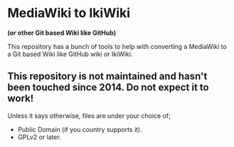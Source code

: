 # MediaWiki to IkiWiki
**(or other Git based Wiki like GitHub)**

This repository has a bunch of tools to help with converting a MediaWiki to a
Git based Wiki like GitHub wiki or IkiWiki.

## This repository is **not** maintained and hasn't been touched since 2014. Do not expect it to work!

Unless it says otherwise, files are under your choice of;
 * Public Domain (if you country supports it).
 * GPLv2 or later.
